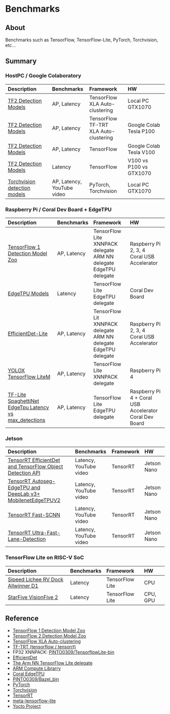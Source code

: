 # Benchmarks

## About
Benchmarks such as TensorFlow, TensorFlow-Lite, PyTorch, Torchvision, etc...

## Summary

### HostPC / Google Colaboratory
|Description|Benchmarks|Framework|HW|
|:--|:--|:--|:--|
|[TF2 Detection Models](tensorflow/tf2_detection_model_zoo/local_gtx1070.md)|AP, Latency|TensorFlow<br>XLA Auto-clustering|Local PC GTX1070|
|[TF2 Detection Models](tensorflow/tf2_detection_model_zoo/colab_p100.md)|AP, Latency|TensorFlow<br>TF-TRT<br>XLA Auto-clustering|Google Colab Tesla P100|
|[TF2 Detection Models](tensorflow/tf2_detection_model_zoo/colab_v100.md)|AP, Latency|TensorFlow|Google Colab Tesla V100|
|[TF2 Detection Models](tensorflow/tf2_detection_model_zoo/v100_vs_p100_vs_gtx1070.md)|Latency|TensorFlow|V100 vs P100 vs GTX1070|
|[Torchvision detection models](pytorch/torchvision/README.md)|AP, Latency, <br>YouTube video|PyTorch, Torchvision|Local PC GTX1070|

### Raspberry Pi / Coral Dev Board + EdgeTPU
|Description|Benchmarks|Framework|HW|
|:--|:--|:--|:--|
|[TensorFlow 1 Detection Model Zoo](tensorflow/lite/tf1_detection_model_zoo/raspi.md)|AP, Latency|TensorFlow Lite<br>XNNPACK delegate<br>ARM NN delegate<br>EdgeTPU delegate|Raspberry Pi 2, 3, 4<br>Coral USB Accelerator|
|[EdgeTPU Models](tensorflow/lite/tf1_detection_model_zoo/devboard.md)|Latency|TensorFlow Lite<br>EdgeTPU delegate|Coral Dev Board|
|[EfficientDet-Lite](tensorflow/lite/efficentdet/efficientdet.md)|AP, Latency|TensorFlow Lit<br>XNNPACK delegate<br>ARM NN delegate<br>EdgeTPU delegate|Raspberry Pi 2, 3, 4<br>Coral USB Accelerator|
|[YOLOX TensorFlow LiteM](tensorflow/lite/yolox)|AP, Latency|TensorFlow Lite<br>XNNPACK delegate|Raspberry Pi 4|
|[TF-Lite SpaghettiNet EdgeTpu Latency vs max_detections](tensorflow/lite/spaghettinet/latency_vs_map.md)|AP, Latency|TensorFlow Lite EdgeTPU delegate|Raspberry Pi 4 + Coral USB Accelerator<br>Coral Dev Board|

### Jetson
|Description|Benchmarks|Framework|HW|
|:--|:--|:--|:--|
|[TensorRT EfficientDet and TensorFlow Object Detection API](tensorrt/jetson/detection/README.md)| Latency,<br>YouTube video | TensorRT | Jetson Nano |
|[TensorRT Autoseg-EdgeTPU and<br>DeepLab v3+ MobilenetEdgeTPUV2](tensorrt/jetson/deeplabv3_edgetpuv2/deeplabv3_edgetpuv2.md)| Latency,<br>YouTube video | TensorRT | Jetson Nano |
|[TensorRT Fast-SCNN](tensorrt/jetson/fast_scnn/README.md)| Latency,<br>YouTube video | TensorRT | Jetson Nano |
|[TensorRT Ultra-Fast-Lane-Detection](tensorrt/jetson/ultra_falst_lane_detection/README.md)| Latency,<br>YouTube video | TensorRT | Jetson Nano |

### TensorFlow Lite on RISC-V SoC
|Description|Benchmarks|Framework|HW|
|:--|:--|:--|:--|
|[Sipeed Lichee RV Dock Allwinner D1](tensorflow/lite/riscv/lichee_rv_dock/README.md) | Latency | TensorFlow Lite | CPU |
|[StarFive VisionFive 2](tensorflow/lite/riscv/visionfive2/README.md) | Latency | TensorFlow Lite | CPU, GPU |

## Reference
- [TensorFlow 1 Detection Model Zoo](https://github.com/tensorflow/models/blob/master/research/object_detection/g3doc/tf1_detection_zoo.md)
- [TensorFlow 2 Detection Model Zoo](https://github.com/tensorflow/models/blob/master/research/object_detection/g3doc/tf2_detection_zoo.md)
- [TensorFlow XLA Auto-clustering](https://www.tensorflow.org/xla#auto-clustering)
- [TF-TRT (tensorflow / tensorrt)](https://github.com/tensorflow/tensorrt)
- FP32 XNNPACK: [PINTO0309/TensorflowLite-bin](https://github.com/PINTO0309/TensorflowLite-bin)
- [EfficientDet](https://github.com/google/automl/tree/master/efficientdet)
- [The Arm NN TensorFlow Lite delegate](https://github.com/ARM-software/armnn/tree/branches/armnn_21_05/delegate)
- [ARM Compute Librarry](https://github.com/ARM-software/ComputeLibrary)
- [Coral EdgeTPU](https://coral.ai/)
- [PINTO0309/Bazel_bin](https://github.com/PINTO0309/Bazel_bin)
- [PyTorch](https://pytorch.org/)
- [Torchvision](https://pytorch.org/vision/stable/)
- [TensorRT](https://github.com/NVIDIA/TensorRT)
- [meta-tensorflow-lite](https://github.com/NobuoTsukamoto/meta-tensorflow-lite)
- [Yocto Project](https://www.yoctoproject.org/)